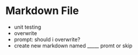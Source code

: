 
Markdown File
=============
- unit testing
- overwrite
- prompt: should i overwrite?
- create new markdown named _____  promt or skip